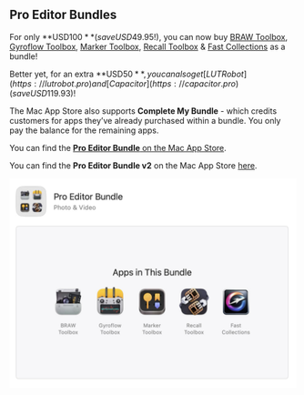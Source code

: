 ## Pro Editor Bundles

For only **USD$100** (save USD$49.95!), you can now buy [BRAW Toolbox](https://brawtoolbox.io), [Gyroflow Toolbox](https://gyroflowtoolbox.io), [Marker Toolbox](https://markertoolbox.io), [Recall Toolbox](https://recalltoolbox.io) & [Fast Collections](https://fastcollections.io) as a bundle!

Better yet, for an extra **USD$50**, you can also get [LUT Robot](https://lutrobot.pro) and [Capacitor](https://capacitor.pro) (save USD$119.93)!

The Mac App Store also supports **Complete My Bundle** - which credits customers for apps they’ve already purchased within a bundle. You only pay the balance for the remaining apps.

You can find the [**Pro Editor Bundle** on the Mac App Store](https://itunes.apple.com/us/app-bundle/id1717681153?mt=12).

You can find the **Pro Editor Bundle v2** on the Mac App Store [here](https://itunes.apple.com/us/app-bundle/id1750813030?mt=12).

![](/static/pro-editor-bundle.jpg)